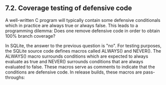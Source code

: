 ## 7\.2\. Coverage testing of defensive code


A well\-written C program will typically contain some defensive
conditionals which in practice are always true or always false.
This leads to a
programming dilemma: Does one remove defensive code in order to obtain
100% branch coverage?


In SQLite, the answer to the previous question is "no".
For testing purposes, the SQLite source code defines
macros called ALWAYS() and NEVER(). The ALWAYS() macro
surrounds conditions
which are expected to always evaluate as true and NEVER() surrounds
conditions that are always evaluated to false. These macros serve as
comments to indicate that the conditions are defensive code.
In release builds, these macros are pass\-throughs:



```
